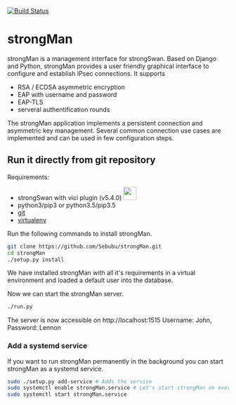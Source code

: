 [![Build Status](https://travis-ci.org/Sebubu/strongMan.svg?branch=master)](https://travis-ci.org/Sebubu/strongMan)


# strongMan 
strongMan is a management interface for strongSwan. Based on Django and Python, strongMan provides a user friendly graphical  interface to configure and establish IPsec connections. It supports
- RSA / ECDSA asymmetric encryption
- EAP with username and password
- EAP-TLS
- serveral authentification rounds

The strongMan application implements a persistent connection and asymmetric key management. Several common connection use cases are implemented and can be used in few configuration steps.

## Run it directly from git repository
Requirements:
- strongSwan with vici plugin (v5.4.0) <img src="https://www.strongswan.org/images/strongswan.png" width="30">
- python3/pip3 or python3.5/pip3.5
- [git](https://git-scm.com/book/en/v2/Getting-Started-Installing-Git)
- [virtualenv](https://virtualenv.pypa.io/en/latest/installation.html)

Run the following commands to install strongMan.
```bash
git clone https://github.com/Sebubu/strongMan.git
cd strongMan
./setup.py install
```
We have installed strongMan with all it's requirements in a virtual environment and loaded a default user into the database.

Now we can start the strongMan server.
```bash
./run.py
```
The server is now accessible on http://localhost:1515
Username: John, Password: Lennon


### Add a systemd service
If you want to run strongMan permanently in the background you can start strongMan as a systemd service.
```bash
sudo ./setup.py add-service # Adds the service
sudo systemctl enable strongMan.service # Let's start strongMan on every system startup (Optional)
sudo systemctl start strongMan.service
```
